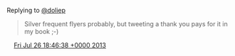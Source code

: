 Replying to [@doliep](https://twitter.com/doliep/status/360475008054734848)

> Silver frequent flyers probably, but tweeting a thank you pays for it in my book ;\-\)

<img src="../../media/tweet.ico" width="12" /> [Fri Jul 26 18:46:38 +0000 2013](https://twitter.com/DromerDenker/status/360833556882272258)